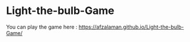 # Light-the-bulb-Game

You can play the game here : https://afzalaman.github.io/Light-the-bulb-Game/
